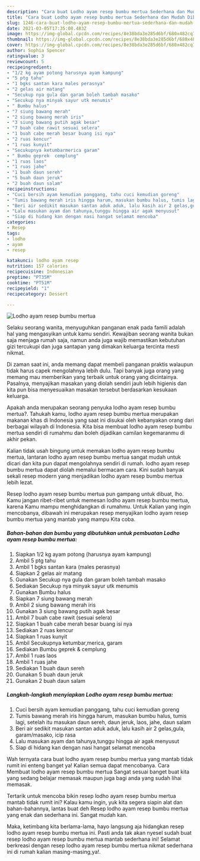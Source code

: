 ```yaml
---
description: "Cara buat Lodho ayam resep bumbu mertua Sederhana dan Mudah Dibuat"
title: "Cara buat Lodho ayam resep bumbu mertua Sederhana dan Mudah Dibuat"
slug: 1246-cara-buat-lodho-ayam-resep-bumbu-mertua-sederhana-dan-mudah-dibuat
date: 2021-03-05T17:35:08.483Z
image: https://img-global.cpcdn.com/recipes/8e38bda3e285d6bf/680x482cq70/lodho-ayam-resep-bumbu-mertua-foto-resep-utama.jpg
thumbnail: https://img-global.cpcdn.com/recipes/8e38bda3e285d6bf/680x482cq70/lodho-ayam-resep-bumbu-mertua-foto-resep-utama.jpg
cover: https://img-global.cpcdn.com/recipes/8e38bda3e285d6bf/680x482cq70/lodho-ayam-resep-bumbu-mertua-foto-resep-utama.jpg
author: Sophia Spencer
ratingvalue: 3
reviewcount: 5
recipeingredient:
- "1/2 kg ayam potong harusnya ayam kampung"
- "5 ptg tahu"
- "1 bgks santan kara males perasnya"
- "2 gelas air matang"
- "Secukup nya gula dan garam boleh tambah masako"
- "Secukup nya minyak sayur utk menumis"
- " Bumbu halus"
- "7 siung bawang merah"
- "2 siung bawang merah iris"
- "3 siung bawang putih agak besar"
- "7 buah cabe rawit sesuai selera"
- "1 buah cabe merah besar buang isi nya"
- "2 ruas kencur"
- "1 ruas kunyit"
- "Secukupnya ketumbarmerica garam"
- " Bumbu geprek  cemplung"
- "1 ruas laos"
- "1 ruas jahe"
- "1 buah daun sereh"
- "5 buah daun jeruk"
- "2 buah daun salam"
recipeinstructions:
- "Cuci bersih ayam kemudian panggang, tahu cuci kemudian goreng"
- "Tumis bawang merah iris hingga harum, masukan bumbu halus, tumis lagi, setelah itu masukan daun sereh, daun jeruk, laos, jahe, daun salam"
- "Beri air sedikit masukan santan aduk aduk, lalu kasih air 2 gelas,gula, garam/masako, icip rasa"
- "Lalu masukan ayam dan tahunya,tunggu hingga air agak menyusut"
- "Siap di hidang kan dengan nasi hangat selamat mencoba"
categories:
- Resep
tags:
- lodho
- ayam
- resep

katakunci: lodho ayam resep 
nutrition: 157 calories
recipecuisine: Indonesian
preptime: "PT35M"
cooktime: "PT51M"
recipeyield: "1"
recipecategory: Dessert

---
```



![Lodho ayam resep bumbu mertua](https://img-global.cpcdn.com/recipes/8e38bda3e285d6bf/680x482cq70/lodho-ayam-resep-bumbu-mertua-foto-resep-utama.jpg)

Selaku seorang wanita, menyuguhkan panganan enak pada famili adalah hal yang mengasyikan untuk kamu sendiri. Kewajiban seorang  wanita bukan saja menjaga rumah saja, namun anda juga wajib memastikan kebutuhan gizi tercukupi dan juga santapan yang dimakan keluarga tercinta mesti nikmat.

Di zaman  saat ini, anda memang dapat membeli panganan praktis walaupun tidak harus capek mengolahnya lebih dulu. Tapi banyak juga orang yang memang mau memberikan yang terbaik untuk orang yang dicintainya. Pasalnya, menyajikan masakan yang diolah sendiri jauh lebih higienis dan kita pun bisa menyesuaikan masakan tersebut berdasarkan kesukaan keluarga. 



Apakah anda merupakan seorang penyuka lodho ayam resep bumbu mertua?. Tahukah kamu, lodho ayam resep bumbu mertua merupakan makanan khas di Indonesia yang saat ini disukai oleh kebanyakan orang dari berbagai wilayah di Indonesia. Kita bisa membuat lodho ayam resep bumbu mertua sendiri di rumahmu dan boleh dijadikan camilan kegemaranmu di akhir pekan.

Kalian tidak usah bingung untuk memakan lodho ayam resep bumbu mertua, lantaran lodho ayam resep bumbu mertua sangat mudah untuk dicari dan kita pun dapat mengolahnya sendiri di rumah. lodho ayam resep bumbu mertua dapat diolah memalui bermacam cara. Kini sudah banyak sekali resep modern yang menjadikan lodho ayam resep bumbu mertua lebih lezat.

Resep lodho ayam resep bumbu mertua pun gampang untuk dibuat, lho. Kamu jangan ribet-ribet untuk memesan lodho ayam resep bumbu mertua, karena Kamu mampu menghidangkan di rumahmu. Untuk Kalian yang ingin mencobanya, dibawah ini merupakan resep menyajikan lodho ayam resep bumbu mertua yang mantab yang mampu Kita coba.

<!--inarticleads1-->

##### Bahan-bahan dan bumbu yang dibutuhkan untuk pembuatan Lodho ayam resep bumbu mertua:

1. Siapkan 1/2 kg ayam potong (harusnya ayam kampung)
1. Ambil 5 ptg tahu
1. Ambil 1 bgks santan kara (males perasnya)
1. Siapkan 2 gelas air matang
1. Gunakan Secukup nya gula dan garam boleh tambah masako
1. Sediakan Secukup nya minyak sayur utk menumis
1. Gunakan  Bumbu halus
1. Siapkan 7 siung bawang merah
1. Ambil 2 siung bawang merah iris
1. Gunakan 3 siung bawang putih agak besar
1. Ambil 7 buah cabe rawit (sesuai selera)
1. Siapkan 1 buah cabe merah besar buang isi nya
1. Sediakan 2 ruas kencur
1. Siapkan 1 ruas kunyit
1. Ambil Secukupnya ketumbar,merica, garam
1. Sediakan  Bumbu geprek &amp; cemplung
1. Ambil 1 ruas laos
1. Ambil 1 ruas jahe
1. Sediakan 1 buah daun sereh
1. Gunakan 5 buah daun jeruk
1. Gunakan 2 buah daun salam




<!--inarticleads2-->

##### Langkah-langkah menyiapkan Lodho ayam resep bumbu mertua:

1. Cuci bersih ayam kemudian panggang, tahu cuci kemudian goreng
1. Tumis bawang merah iris hingga harum, masukan bumbu halus, tumis lagi, setelah itu masukan daun sereh, daun jeruk, laos, jahe, daun salam
1. Beri air sedikit masukan santan aduk aduk, lalu kasih air 2 gelas,gula, garam/masako, icip rasa
1. Lalu masukan ayam dan tahunya,tunggu hingga air agak menyusut
1. Siap di hidang kan dengan nasi hangat selamat mencoba




Wah ternyata cara buat lodho ayam resep bumbu mertua yang mantab tidak rumit ini enteng banget ya! Kalian semua dapat mencobanya. Cara Membuat lodho ayam resep bumbu mertua Sangat sesuai banget buat kita yang sedang belajar memasak maupun juga bagi anda yang sudah lihai memasak.

Tertarik untuk mencoba bikin resep lodho ayam resep bumbu mertua mantab tidak rumit ini? Kalau kamu ingin, yuk kita segera siapin alat dan bahan-bahannya, lantas buat deh Resep lodho ayam resep bumbu mertua yang enak dan sederhana ini. Sangat mudah kan. 

Maka, ketimbang kita berlama-lama, hayo langsung aja hidangkan resep lodho ayam resep bumbu mertua ini. Pasti anda tak akan nyesel sudah buat resep lodho ayam resep bumbu mertua mantab sederhana ini! Selamat berkreasi dengan resep lodho ayam resep bumbu mertua nikmat sederhana ini di rumah kalian masing-masing,ya!.

